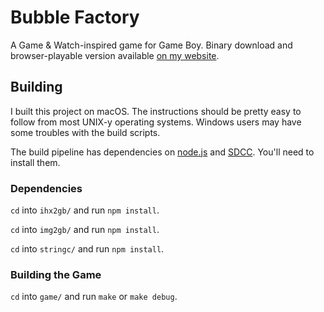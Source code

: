 # Bubble Factory

A Game & Watch-inspired game for Game Boy. Binary download and browser-playable version available [on my website](http://donaldhays.com/projects/bubble-factory/).

## Building

I built this project on macOS. The instructions should be pretty easy to follow from most UNIX-y operating systems. Windows users may have some troubles with the build scripts.

The build pipeline has dependencies on [node.js](http://nodejs.org) and [SDCC](http://sdcc.sourceforge.net). You'll need to install them.

### Dependencies
`cd` into `ihx2gb/` and run `npm install`.

`cd` into `img2gb/` and run `npm install`.

`cd` into `stringc/` and run `npm install`.

### Building the Game
`cd` into `game/` and run `make` or `make debug`.
